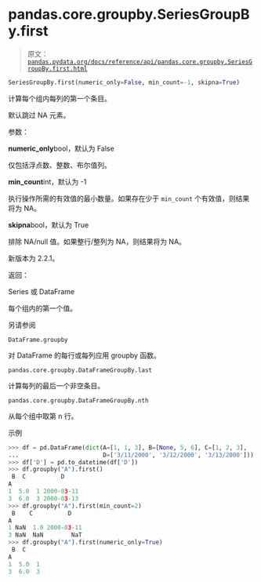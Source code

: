 # pandas.core.groupby.SeriesGroupBy.first

> 原文：[`pandas.pydata.org/docs/reference/api/pandas.core.groupby.SeriesGroupBy.first.html`](https://pandas.pydata.org/docs/reference/api/pandas.core.groupby.SeriesGroupBy.first.html)

```py
SeriesGroupBy.first(numeric_only=False, min_count=-1, skipna=True)
```

计算每个组内每列的第一个条目。

默认跳过 NA 元素。

参数：

**numeric_only**bool，默认为 False

仅包括浮点数、整数、布尔值列。

**min_count**int，默认为 -1

执行操作所需的有效值的最小数量。如果存在少于 `min_count` 个有效值，则结果将为 NA。

**skipna**bool，默认为 True

排除 NA/null 值。如果整行/整列为 NA，则结果将为 NA。

新版本为 2.2.1。

返回：

Series 或 DataFrame

每个组内的第一个值。

另请参阅

`DataFrame.groupby`

对 DataFrame 的每行或每列应用 groupby 函数。

`pandas.core.groupby.DataFrameGroupBy.last`

计算每列的最后一个非空条目。

`pandas.core.groupby.DataFrameGroupBy.nth`

从每个组中取第 n 行。

示例

```py
>>> df = pd.DataFrame(dict(A=[1, 1, 3], B=[None, 5, 6], C=[1, 2, 3],
...                        D=['3/11/2000', '3/12/2000', '3/13/2000']))
>>> df['D'] = pd.to_datetime(df['D'])
>>> df.groupby("A").first()
 B  C          D
A
1  5.0  1 2000-03-11
3  6.0  3 2000-03-13
>>> df.groupby("A").first(min_count=2)
 B    C          D
A
1 NaN  1.0 2000-03-11
3 NaN  NaN        NaT
>>> df.groupby("A").first(numeric_only=True)
 B  C
A
1  5.0  1
3  6.0  3 
```
